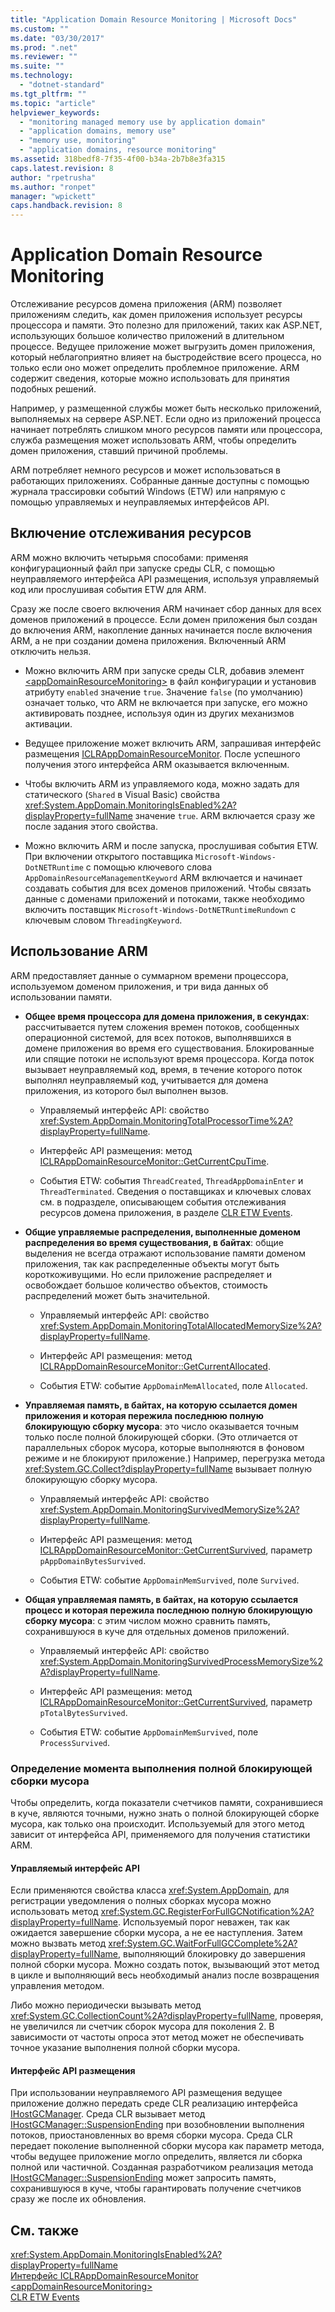 ```yaml
---
title: "Application Domain Resource Monitoring | Microsoft Docs"
ms.custom: ""
ms.date: "03/30/2017"
ms.prod: ".net"
ms.reviewer: ""
ms.suite: ""
ms.technology: 
  - "dotnet-standard"
ms.tgt_pltfrm: ""
ms.topic: "article"
helpviewer_keywords: 
  - "monitoring managed memory use by application domain"
  - "application domains, memory use"
  - "memory use, monitoring"
  - "application domains, resource monitoring"
ms.assetid: 318bedf8-7f35-4f00-b34a-2b7b8e3fa315
caps.latest.revision: 8
author: "rpetrusha"
ms.author: "ronpet"
manager: "wpickett"
caps.handback.revision: 8
---
```

# Application Domain Resource Monitoring
Отслеживание ресурсов домена приложения \(ARM\) позволяет приложениям следить, как домен приложения использует ресурсы процессора и памяти.  Это полезно для приложений, таких как ASP.NET, использующих большое количество приложений в длительном процессе.  Ведущее приложение может выгрузить домен приложения, который неблагоприятно влияет на быстродействие всего процесса, но только если оно может определить проблемное приложение.  ARM содержит сведения, которые можно использовать для принятия подобных решений.  
  
 Например, у размещенной службы может быть несколько приложений, выполняемых на сервере ASP.NET.  Если одно из приложений процесса начинает потреблять слишком много ресурсов памяти или процессора, служба размещения может использовать ARM, чтобы определить домен приложения, ставший причиной проблемы.  
  
 ARM потребляет немного ресурсов и может использоваться в работающих приложениях.  Собранные данные доступны с помощью журнала трассировки событий Windows \(ETW\) или напрямую с помощью управляемых и неуправляемых интерфейсов API.  
  
## Включение отслеживания ресурсов  
 ARM можно включить четырьмя способами: применяя конфигурационный файл при запуске среды CLR, с помощью неуправляемого интерфейса API размещения, используя управляемый код или прослушивая события ETW для ARM.  
  
 Сразу же после своего включения ARM начинает сбор данных для всех доменов приложений в процессе.  Если домен приложения был создан до включения ARM, накопление данных начинается после включения ARM, а не при создании домена приложения. Включенный ARM отключить нельзя.  
  
-   Можно включить ARM при запуске среды CLR, добавив элемент [\<appDomainResourceMonitoring\>](../../../docs/framework/configure-apps/file-schema/runtime/appdomainresourcemonitoring-element.md) в файл конфигурации и установив атрибуту `enabled` значение `true`.  Значение `false` \(по умолчанию\) означает только, что ARM не включается при запуске, его можно активировать позднее, используя один из других механизмов активации.  
  
-   Ведущее приложение может включить ARM, запрашивая интерфейс размещения [ICLRAppDomainResourceMonitor](../../../ocs/framework/unmanaged-api/hosting/iclrappdomainresourcemonitor-interface.md).  После успешного получения этого интерфейса ARM оказывается включенным.  
  
-   Чтобы включить ARM из управляемого кода, можно задать для статического \(`Shared` в Visual Basic\) свойства <xref:System.AppDomain.MonitoringIsEnabled%2A?displayProperty=fullName> значение `true`.  ARM включается сразу же после задания этого свойства.  
  
-   Можно включить ARM и после запуска, прослушивая события ETW.  При включении открытого поставщика `Microsoft-Windows-DotNETRuntime` с помощью ключевого слова `AppDomainResourceManagementKeyword` ARM включается и начинает создавать события для всех доменов приложений.  Чтобы связать данные с доменами приложений и потоками, также необходимо включить поставщик `Microsoft-Windows-DotNETRuntimeRundown` с ключевым словом `ThreadingKeyword`.  
  
## Использование ARM  
 ARM предоставляет данные о суммарном времени процессора, используемом доменом приложения, и три вида данных об использовании памяти.  
  
-   **Общее время процессора для домена приложения, в секундах**: рассчитывается путем сложения времен потоков, сообщенных операционной системой, для всех потоков, выполнявшихся в домене приложения во время его существования.  Блокированные или спящие потоки не используют время процессора.  Когда поток вызывает неуправляемый код, время, в течение которого поток выполнял неуправляемый код, учитывается для домена приложения, из которого был выполнен вызов.  
  
    -   Управляемый интерфейс API: свойство <xref:System.AppDomain.MonitoringTotalProcessorTime%2A?displayProperty=fullName>.  
  
    -   Интерфейс API размещения: метод [ICLRAppDomainResourceMonitor::GetCurrentCpuTime](../Topic/ICLRAppDomainResourceMonitor::GetCurrentCpuTime%20Method.md).  
  
    -   События ETW: события `ThreadCreated`, `ThreadAppDomainEnter` и `ThreadTerminated`.  Сведения о поставщиках и ключевых словах см. в подразделе, описывающем события отслеживания ресурсов домена приложения, в разделе [CLR ETW Events](../../../docs/framework/performance/clr-etw-events.md).  
  
-   **Общие управляемые распределения, выполненные доменом распределения во время существования, в байтах**: общие выделения не всегда отражают использование памяти доменом приложения, так как распределенные объекты могут быть короткоживущими.  Но если приложение распределяет и освобождает большое количество объектов, стоимость распределений может быть значительной.  
  
    -   Управляемый интерфейс API: свойство <xref:System.AppDomain.MonitoringTotalAllocatedMemorySize%2A?displayProperty=fullName>.  
  
    -   Интерфейс API размещения: метод [ICLRAppDomainResourceMonitor::GetCurrentAllocated](../Topic/ICLRAppDomainResourceMonitor::GetCurrentAllocated%20Method.md).  
  
    -   События ETW: событие `AppDomainMemAllocated`, поле `Allocated`.  
  
-   **Управляемая память, в байтах, на которую ссылается домен приложения и которая пережила последнюю полную блокирующую сборку мусора**: это число оказывается точным только после полной блокирующей сборки. \(Это отличается от параллельных сборок мусора, которые выполняются в фоновом режиме и не блокируют приложение.\) Например, перегрузка метода <xref:System.GC.Collect?displayProperty=fullName> вызывает полную блокирующую сборку мусора.  
  
    -   Управляемый интерфейс API: свойство <xref:System.AppDomain.MonitoringSurvivedMemorySize%2A?displayProperty=fullName>.  
  
    -   Интерфейс API размещения: метод [ICLRAppDomainResourceMonitor::GetCurrentSurvived](../Topic/ICLRAppDomainResourceMonitor::GetCurrentSurvived%20Method.md), параметр `pAppDomainBytesSurvived`.  
  
    -   События ETW: событие `AppDomainMemSurvived`, поле `Survived`.  
  
-   **Общая управляемая память, в байтах, на которую ссылается процесс и которая пережила последнюю полную блокирующую сборку мусора**: с этим числом можно сравнить память, сохранившуюся в куче для отдельных доменов приложений.  
  
    -   Управляемый интерфейс API: свойство <xref:System.AppDomain.MonitoringSurvivedProcessMemorySize%2A?displayProperty=fullName>.  
  
    -   Интерфейс API размещения: метод [ICLRAppDomainResourceMonitor::GetCurrentSurvived](../Topic/ICLRAppDomainResourceMonitor::GetCurrentSurvived%20Method.md), параметр `pTotalBytesSurvived`.  
  
    -   События ETW: событие `AppDomainMemSurvived`, поле `ProcessSurvived`.  
  
### Определение момента выполнения полной блокирующей сборки мусора  
 Чтобы определить, когда показатели счетчиков памяти, сохранившиеся в куче, являются точными, нужно знать о полной блокирующей сборке мусора, как только она происходит.  Используемый для этого метод зависит от интерфейса API, применяемого для получения статистики ARM.  
  
#### Управляемый интерфейс API  
 Если применяются свойства класса <xref:System.AppDomain>, для регистрации уведомления о полных сборках мусора можно использовать метод <xref:System.GC.RegisterForFullGCNotification%2A?displayProperty=fullName>.  Используемый порог неважен, так как ожидается завершение сборки мусора, а не ее наступления.  Затем можно вызвать метод <xref:System.GC.WaitForFullGCComplete%2A?displayProperty=fullName>, выполняющий блокировку до завершения полной сборки мусора.  Можно создать поток, вызывающий этот метод в цикле и выполняющий весь необходимый анализ после возвращения управления методом.  
  
 Либо можно периодически вызывать метод <xref:System.GC.CollectionCount%2A?displayProperty=fullName>, проверяя, не увеличился ли счетчик сборок мусора для поколения 2.  В зависимости от частоты опроса этот метод может не обеспечивать точное указание выполнения полной сборки мусора.  
  
#### Интерфейс API размещения  
 При использовании неуправляемого API размещения ведущее приложение должно передать среде CLR реализацию интерфейса [IHostGCManager](../../../ocs/framework/unmanaged-api/hosting/ihostgcmanager-interface.md).  Среда CLR вызывает метод [IHostGCManager::SuspensionEnding](../Topic/IHostGCManager::SuspensionEnding%20Method.md) при возобновлении выполнения потоков, приостановленных во время сборки мусора.  Среда CLR передает поколение выполненной сборки мусора как параметр метода, чтобы ведущее приложение могло определить, является ли сборка полной или частичной.  Созданная разработчиком реализация метода [IHostGCManager::SuspensionEnding](../Topic/IHostGCManager::SuspensionEnding%20Method.md) может запросить память, сохранившуюся в куче, чтобы гарантировать получение счетчиков сразу же после их обновления.  
  
## См. также  
 <xref:System.AppDomain.MonitoringIsEnabled%2A?displayProperty=fullName>   
 [Интерфейс ICLRAppDomainResourceMonitor](../../../ocs/framework/unmanaged-api/hosting/iclrappdomainresourcemonitor-interface.md)   
 [\<appDomainResourceMonitoring\>](../../../docs/framework/configure-apps/file-schema/runtime/appdomainresourcemonitoring-element.md)   
 [CLR ETW Events](../../../docs/framework/performance/clr-etw-events.md)